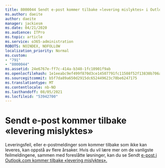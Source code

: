 ```yaml
---
title: 8000044 Sendt e-post kommer tilbake «levering mislyktes» i Outlook.com
ms.author: daeite
author: daeite
manager: jackiesm
ms.date: 04/21/2020
ms.audience: ITPro
ms.topic: article
ms.service: o365-administration
ROBOTS: NOINDEX, NOFOLLOW
localization_priority: Normal
ms.custom:
- "791"
- "8000044"
ms.assetid: 24e6767e-ff7c-414a-b348-1fc10901f9ab
ms.openlocfilehash: 1e1eeabc9ef499f870d3ce14507791fc11508f52f13830b706ad1044c98454c2
ms.sourcegitcommit: b5f7da89a650d2915dc652449623c78be6247175
ms.translationtype: MT
ms.contentlocale: nb-NO
ms.lasthandoff: 08/05/2021
ms.locfileid: "53942700"
---
```

# <a name="sent-email-comes-back-delivery-failed"></a>Sendt e-post kommer tilbake «levering mislyktes»

Leveringsfeil, eller e-postmeldinger som kommer tilbake som ikke kan leveres, kan oppstå av flere årsaker. Hvis du vil lære mer om de vanligste feilmeldingene, sammen med foreslåtte løsninger, kan du se Sendt [e-post i Outlook.com kommer tilbake «levering mislyktes».](https://support.office.com/article/45e048ac-f7b1-4c0f-b525-081cb34f1062?wt.mc_id=Office_Outlook_com_Alchemy)
  